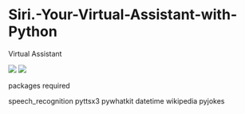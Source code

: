 # Siri.-Your-Virtual-Assistant-with-Python
Virtual Assistant 




<img src="https://img.republicworld.com/republic-prod/stories/promolarge/xhdpi/qrt1sqafcun85yg3_1600675746.jpeg">

<img src="https://extrudesign.com/wp-content/uploads/2021/07/Virtual-Assistant-Using-Python-extrudesign.com-SC21041001.jpg">



packages required

speech_recognition
pyttsx3
pywhatkit
datetime
wikipedia
pyjokes

